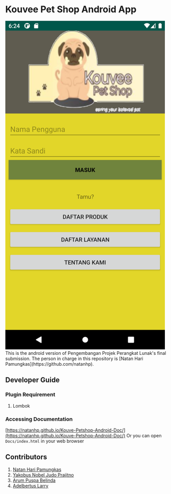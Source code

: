 # Kouvee Pet Shop Android App
<img src="screenshot/Screenshot.png" width="500">
This is the android version of Pengembangan Projek Perangkat Lunak's final submission. The person in charge in this repository is [Natan Hari Pamungkas](https://github.com/natanhp).

## Developer Guide
### Plugin Requirement
1. Lombok

### Accessing Documentation
[https://natanhp.github.io/Kouve-Petshop-Android-Doc/](https://natanhp.github.io/Kouve-Petshop-Android-Doc/)
Or you can open `Docs/index.html` in your web browser

## Contributors
1. [Natan Hari Pamungkas](https://github.com/natanhp)
2. [Yakobus Nobel Judo Prajitno](https://github.com/YakobusNobels)
3. [Arum Puspa Belinda](https://github.com/arumbelinda)
4. [Adelbertus Larry](https://github.com/L4rryToru4n)